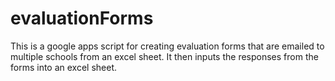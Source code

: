# evaluationForms
This is a google apps script for creating evaluation forms that are emailed to multiple schools from an excel sheet. It then inputs the responses from the forms into an excel sheet.
